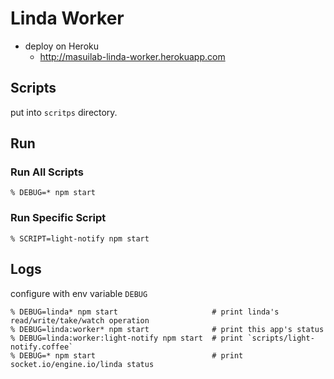 # Linda Worker

- deploy on Heroku
  - http://masuilab-linda-worker.herokuapp.com


## Scripts

put into `scritps` directory.


## Run

### Run All Scripts

    % DEBUG=* npm start

### Run Specific Script

    % SCRIPT=light-notify npm start


## Logs

configure with env variable `DEBUG`

    % DEBUG=linda* npm start                     # print linda's read/write/take/watch operation
    % DEBUG=linda:worker* npm start              # print this app's status
    % DEBUG=linda:worker:light-notify npm start  # print `scripts/light-notify.coffee`
    % DEBUG=* npm start                          # print socket.io/engine.io/linda status
